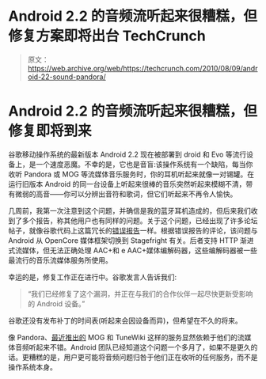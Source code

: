 # Android 2.2 的音频流听起来很糟糕，但修复方案即将出台 TechCrunch

> 原文：<https://web.archive.org/web/https://techcrunch.com/2010/08/09/android-22-sound-pandora/>

# Android 2.2 的音频流听起来很糟糕，但修复即将到来

谷歌移动操作系统的最新版本 Android 2.2 现在被部署到 droid 和 Evo 等流行设备上，是一个速度恶魔。不幸的是，它也是音盲:该操作系统有一个缺陷，每当你收听 Pandora 或 MOG 等流媒体音乐服务时，你的耳机听起来就像一对锡罐。在运行旧版本 Android 的同一台设备上听起来很棒的音乐突然听起来模糊不清，带有微弱的高音——你可以分辨出音符和歌词，但它们听起来不再令人愉快。

几周前，我第一次注意到这个问题，并确信是我的蓝牙耳机造成的，但后来我们收到了多个报告，称其他用户也有同样的问题。关于这个问题，已经出现了许多论坛帖子，就像谷歌代码上这篇冗长的[错误报告](https://web.archive.org/web/20221006230843/http://code.google.com/p/android/issues/detail?id=9308)一样。根据错误报告的评论，该问题与 Android 从 OpenCore 媒体框架切换到 Stagefright 有关。后者支持 HTTP 渐进式流媒体，但无法正确处理 AAC+和 e AAC+媒体编解码器，这些编解码器被一些最流行的音乐流媒体服务所使用。

幸运的是，修复工作正在进行中。谷歌发言人告诉我们:

> “我们已经修复了这个漏洞，并正在与我们的合作伙伴一起尽快更新受影响的 Android 设备。”

谷歌还没有发布补丁的时间表(听起来会因设备而异)，但希望在不久的将来。

像 Pandora、[最近推出的](https://web.archive.org/web/20221006230843/https://beta.techcrunch.com/2010/07/20/mog-iphone-android/) MOG 和 TuneWiki 这样的服务显然依赖于他们的流媒体音频听起来不错。Android 团队已经知道这个问题一个多月了，如果不是更久的话。更糟糕的是，用户更可能将音频问题归咎于他们正在收听的任何服务，而不是操作系统本身。